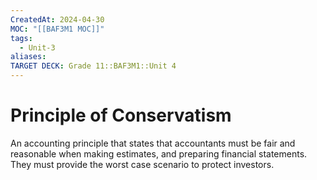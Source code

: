 ```yaml
---
CreatedAt: 2024-04-30
MOC: "[[BAF3M1 MOC]]"
tags:
  - Unit-3
aliases: 
TARGET DECK: Grade 11::BAF3M1::Unit 4
---
```


# Principle of Conservatism
An accounting principle that states that accountants must be fair and reasonable when making estimates, and preparing financial statements. They must provide the worst case scenario to protect investors.
